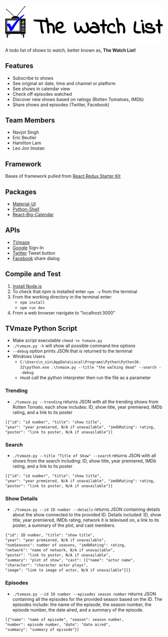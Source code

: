 ![Logo](/logo.png?raw=true.png)

A todo list of shows to watch, better known as, **The Watch List**!

## Features
- Subscribe to shows
- See original air date, time and channel or platform
- See shows in calendar view
- Check off episodes watched
- Discover new shows based on ratings (Rotten Tomatoes, IMDb)
- Share shows and episodes (Twitter, Facebook)

## Team Members
- Navjot Singh
- Eric Beutler
- Hamilton Lam
- Leo Jon Imutan

## Framework
Bases of framework pulled from [React Redux Starter Kit](https://github.com/davezuko/react-redux-starter-kit)

## Packages
- [Material-UI](http://www.material-ui.com/#/)
- [Python-Shell](https://github.com/extrabacon/python-shell)
- [React-Big-Calendar](https://github.com/intljusticemission/react-big-calendar)

## APIs
- [TVmaze](http://www.tvmaze.com/api)
- [Google](https://developers.google.com/identity/sign-in/web/) Sign-In
- [Twitter](https://dev.twitter.com/web/tweet-button) Tweet button
- [Facebook](https://developers.facebook.com/docs/sharing/reference/share-dialog) share dialog

## Compile and Test
1. [Install Node.js](https://nodejs.org/en/)
2. To check that npm is installed enter `npm -v` from the terminal
3. From the working directory in the terminal enter:
    - `npm install`
    - `npm run dev`
4. From a web browser navigate to "localhost:3000"

## TVmaze Python Script
- Make script executable `chmod +x tvmaze.py`
- `./tvmaze.py -h` will show all possible command line options
- `--debug` option prints JSON that is returned to the terminal
- Windows Users
    - `C:\Users\n_sin\AppData\Local\Programs\Python\Python36-32\python.exe .\tvmaze.py --title "the walking dead" --search --debug`
    - must call the python interpreter then run the file as a parameter

### Trending
- `./tvmaze.py --trending` returns JSON with all the trending shows from Rotten Tomato, each show includes: ID, show title, year premiered, IMDb rating, and a link to its poster
```
[{"id": "id number", "title": "show title",
"year": "year premiered, N/A if unavailable", "imdbRating": rating,
"poster": "link to poster, N/A if unavailable"}]
```

### Search
- `./tvmaze.py --title "Title of Show" --search` returns JSON with all shows from the search including: ID, show title, year premiered, IMDb rating, and a link to its poster
```
[{"id": "id number", "title": "show title",
"year": "year premiered, N/A if unavailable", "imdbRating": rating,
"poster": "link to poster, N/A if unavailable"}]
```

### Show Details
- `./tvmaze.py --id ID number --details` returns JSON containing details about the show connected to the provided ID. Details included: ID, show title, year premiered, IMDb rating, network it is televised on, a link to its poster, a summary of the plot, and cast members.
```
{"id": ID number, "title": "show title",
"year": "year premiered, N/A if unavailable",
"numSeasons": number of seasons, "imdbRating": rating,
"network": "name of network, N/A if unavailable",
"poster": "link to poster, N/A if unavailable",
"summary": "plot of show", "cast": [{"name": "actor name",
"character": "character actor plays",
"image": "link to image of actor, N/A if unavailable"}]}
```

### Episodes
- `./tvmaze.py --id ID number --episodes season number` returns JSON containing all the episodes for the provided season based on the ID. The episodes include: the name of the episode, the season number, the episode number, the date aired, and a summary of the episode.
```
[{"name": "name of episode", "season": season number,
"number": episode number, "date": "date aired",
"summary": "summary of episode"}]
```
